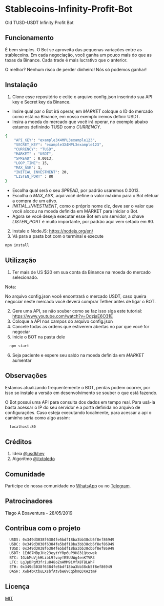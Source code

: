# Stablecoins-Infinity-Profit-Bot
Old TUSD-USDT Infinity Profit Bot

## Funcionamento

É bem simples. O Bot se aproveita das pequenas variações entre as stablecoins. Em cada negociação, você ganha um pouco mais do que as taxas da Binance. Cada trade é mais lucrativo que o anterior.

O melhor? Nenhum risco de perder dinheiro! Nós só podemos ganhar!

## Instalação

1. Clone esse repositório e edite o arquivo config.json inserindo sua API key e Secret key da Binance.
- Insire qual par o Bot irá operar, em *MARKET* coloque o ID do mercado como está na Binance, em nosso exemplo iremos definir USDT.
- Insira a moeda do mercado que você irá operar, no exemplo abaixo estamos definindo TUSD como *CURRENCY*.

```bash
{
    "API_KEY": "example3X4MPL3example123",
    "SECRET_KEY": "example3X4MPL3example123",
    "CURRENCY": "TUSD",
    "MARKET" : "USDT",
    "SPREAD" : 0.0013,
    "LOOP_TIME": 15,
    "MAX_ASK": 1,
    "INITIAL_INVESTMENT": 20,
    "LISTEN_PORT" : 80
}
```
- Escolha qual será o seu *SPREAD*, por padrão usaremos 0.0013.
- Escolha o *MAX_ASK*, aqui você define o valor máximo para o Bot efetuar a compra de um ativo.
- *INITIAL_INVESTMENT*, como o próprio nome diz, deve ser o valor que você alocou na moeda definida em MARKET para iniciar o Bot.
- Agora se você deseja executar esse Bot em um servidor, a chave *LISTEN_PORT* é muito importante, por padrão aqui vem setado em 80.


2. Instale o NodeJS: https://nodejs.org/en/
3. Vá para a pasta bot com o terminal e execute

```bash
npm install
```

## Utilização

1. Ter mais de US $20 em sua conta da Binance na moeda do mercado selecionado. 

Nota:

No arquivo config.json você encontrará o mercado USDT, caso queira negociar neste mercado você deverá comprar Tether antes de ligar o BOT.

2. Gere uma API, se não souber como se faz isso siga este tutorial: https://www.youtube.com/watch?v=OdzjaE6O31E
3. Coloque a API nos campos do arquivo config.json
4. Cancele todas as ordens que estiverem abertas no par que você for negociar
5. Inicie o BOT na pasta dele

```bash
  npm start
```

6. Seja paciente e espere seu saldo na moeda definida em *MARKET* aumentar

## Observações
Estamos atualizando frequentemente o BOT, perdas podem ocorrer, por isso so instale a versão em desenvolvimento se souber o que está fazendo.

O Bot possui uma API para consulta dos dados em tempo real. Para usá-la basta acessar o IP do seu servidor e a porta definida no arquivo de configurações. Caso esteja executando localmente, para acessar a api o caminho seria como algo assim:
```bash
  localhost:80
```
## Créditos
1. Ideia [@usdkhey](https://github.com/usdkhey)
2. Algorítmo [@itxtoledo](https://github.com/itxtoledo)

## Comunidade
Participe de nossa comunidade no [WhatsApp](https://chat.whatsapp.com/KxB0etimVPQL3ncEn8u7tO)
ou no [Telegram](https://t.me/bitragem).

## Patrocinadores
Tiago A Boaventura - 28/05/2019

## Contribua com o projeto
```bash
  USDS: 0x349d3038f6384fe5bdf18ba3bb38cb5f8ef86949
  USDC: 0x349d3038f6384fe5bdf18ba3bb38cb5f8ef86949
  TUSD: 0x349d3038f6384fe5bdf18ba3bb38cb5f8ef86949
  USDT: 1Ed87MBpJHc23eytYYRp6uP9H831Qtcwek
  BTC: 1GzbMuVjhHLibL9fvayfE5UUWg4enKTVR3
  LTC: LgJpDPgM3friu848oZnAMM9iVfX8TBLWhF
  ETH: 0x349d3038f6384fe5bdf18ba3bb38cb5f8ef86949
  DASH: Xwb4bKtbuLXsbfAtvbe6VCq5hmQJKA2tmF
```

## Licença
[MIT](https://choosealicense.com/licenses/mit/)
